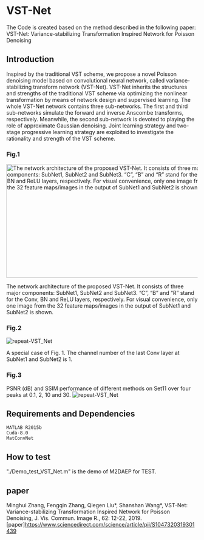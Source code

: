 # VST-Net
The Code is created based on the method described in the following paper:
VST-Net: Variance-stabilizing Transformation Inspired Network for Poisson Denoising 

## Introduction 
Inspired by the traditional VST scheme, we propose a novel Poisson denoising model based on convolutional neural network, called variance-stabilizing transform network (VST-Net). VST-Net inherits the structures and strengths of the traditional VST scheme via optimizing the nonlinear transformation by means of network design and supervised learning. The whole VST-Net network contains three sub-networks. The first and third sub-networks simulate the forward and inverse Anscombe transforms, respectively. Meanwhile, the second sub-network is devoted to playing the role of approximate Gaussian denoising. Joint learning strategy and two-stage progressive learning strategy are exploited to investigate the rationality and strength of the VST scheme. 

### Fig.1
<img src="https://github.com/yqx7150/VST-Net/blob/master/fig/fig1.png" width="550" height="300" alt="The network architecture of the proposed VST-Net. It consists of three major components: SubNet1, SubNet2 and SubNet3. “C”, “B” and “R” stand for the Conv, BN and ReLU layers, respectively. For visual convenience, only one image from the 32 feature maps/images in the output of SubNet1 and SubNet2 is shown."/>
 
The network architecture of the proposed VST-Net. It consists of three major components: SubNet1, SubNet2 and SubNet3. “C”, “B” and “R” stand for the Conv, BN and ReLU layers, respectively. For visual convenience, only one image from the 32 feature maps/images in the output of SubNet1 and SubNet2 is shown.
### Fig.2
![repeat-VST_Net](https://github.com/yqx7150/VST-Net/blob/master/fig/fig2.png?imageMogr2/auto-orient/strip)

A special case of Fig. 1. The channel number of the last Conv layer at SubNet1 and SubNet2 is 1.

### Fig.3
PSNR (dB) and SSIM performance of different methods on Set11 over four peaks at 0.1, 2, 10 and 30.
![repeat-VST_Net](https://github.com/yqx7150/VST-Net/blob/master/fig/fig3.png?imageMogr2/auto-orient/strip)

## Requirements and Dependencies
    MATLAB R2015b
    Cuda-8.0
    MatConvNet

## How to test
"./Demo_test_VST_Net.m" is the demo of M2DAEP for TEST.

## paper
Minghui Zhang, Fengqin Zhang, Qiegen Liu*, Shanshan Wang*, VST-Net: Variance-stabilizing Transformation Inspired Network for Poisson Denoising, J. Vis. Commun. Image R., 62: 12-22, 2019. 
[paper]https://www.sciencedirect.com/science/article/pii/S1047320319301439

